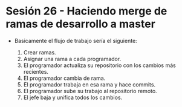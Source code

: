 # Sesión 26 - Haciendo merge de ramas de desarrollo a master

* Basicamente el flujo de trabajo sería el siguiente:

  1. Crear ramas.
  2. Asignar una rama a cada programador.
  3. El programador actualiza su repositorio con los cambios más recientes.
  4. El programador cambia de rama.
  5. El programador trabaja en esa rama y hace commits.
  6. El programador sube su trabajo al repositorio remoto.
  7. El jefe baja y unifica todos los cambios.
